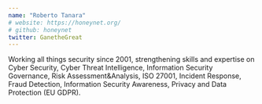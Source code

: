 ```yaml
---
name: "Roberto Tanara"
# website: https://honeynet.org/
# github: honeynet
twitter: GanetheGreat
---
```


Working all things security since 2001, strengthening skills and expertise on Cyber Security, Cyber Threat Intelligence, Information Security Governance, Risk Assessment&Analysis, ISO 27001, Incident Response, Fraud Detection, Information Security Awareness, Privacy and Data Protection (EU GDPR).
